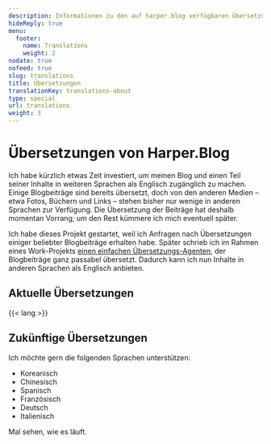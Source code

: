 ```yaml
---
description: Informationen zu den auf harper.blog verfügbaren Übersetzungen
hideReply: true
menu:
  footer:
    name: Translations
    weight: 2
nodate: true
nofeed: true
slug: translations
title: Übersetzungen
translationKey: translations-about
type: special
url: translations
weight: 3
---
```


# Übersetzungen von Harper.Blog

Ich habe kürzlich etwas Zeit investiert, um meinen Blog und einen Teil seiner Inhalte in weiteren Sprachen als Englisch zugänglich zu machen. Einige Blogbeiträge sind bereits übersetzt, doch von den anderen Medien – etwa Fotos, Büchern und Links – stehen bisher nur wenige in anderen Sprachen zur Verfügung. Die Übersetzung der Beiträge hat deshalb momentan Vorrang; um den Rest kümmere ich mich eventuell später.

Ich habe dieses Projekt gestartet, weil ich Anfragen nach Übersetzungen einiger beliebter Blogbeiträge erhalten habe. Später schrieb ich im Rahmen eines Work-Projekts [einen einfachen Übersetzungs-Agenten](https://github.com/2389-research/translator), der Blogbeiträge ganz passabel übersetzt. Dadurch kann ich nun Inhalte in anderen Sprachen als Englisch anbieten.

## Aktuelle Übersetzungen

{{< lang >}}

## Zukünftige Übersetzungen

Ich möchte gern die folgenden Sprachen unterstützen:

- Koreanisch
- Chinesisch
- Spanisch
- Französisch
- Deutsch
- Italienisch

Mal sehen, wie es läuft.